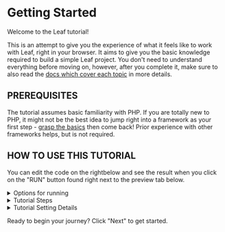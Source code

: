 # Getting Started

Welcome to the Leaf tutorial!

This is an attempt to give you the experience of what it feels like to work with Leaf, right in your browser. It aims to give you the basic knowledge required to build a simple Leaf project. You don't need to understand everything before moving on, however, after you complete it, make sure to also read the <a target="_blank" href="/docs/introduction/">docs which cover each topic</a> in more details.

## PREREQUISITES

The tutorial assumes basic familiarity with PHP. If you are totally new to PHP, it might not be the best idea to jump right into a framework as your first step - [grasp the basics](https://www.w3schools.com/php/default.asp) then come back! Prior experience with other frameworks helps, but is not required.

## HOW TO USE THIS TUTORIAL

You can edit the code <span class="wide">on the right</span><span class="narrow">below</span> and see the result when you click on the "RUN" button found right next to the preview tab below.

<details>
<summary>Options for running</summary>

Since leaf allows you to create multiple routes, we've added a `request.json` file in the editor which is responsible for how the editor runs your leaf code. This file looks like this by default:

```json
{
  "method": "GET",
  "path": "/",
  "data": {}
}
```

You can tell the editor to run a post, put, patch, delete or options request instead of a GET request by updating the `method`. You can change the route to run by updating the `path` and even pass in `data` which the editor should run your code with. This can be GET or POST request data.
</details>

<details>
<summary>Tutorial Steps</summary>

Each step will introduce a core feature of Leaf, and you will be expected to complete the code to get the demo working. If you get stuck, you will have a "Show me!" button that reveals the working code for you. Try not to rely on it too much - you'll learn faster by figuring things out on your own.

If you are an experienced developer coming from Leaf 2 or other frameworks, there are a few settings you can tweak to make the best use of this tutorial. If you are a beginner, it's recommended to go with the defaults.
</details>

<details>
<summary>Tutorial Setting Details</summary>

- Leaf offers two API styles: functional mode and class mode. This tutorial is designed to work for both - you can choose your preferred style using the **Style preference** switches at the top. <a target="_blank" href="/docs/introduction/#class-mode-vs-functional-mode">Learn more about API styles</a>.

</details>

Ready to begin your journey? Click "Next" to get started.
